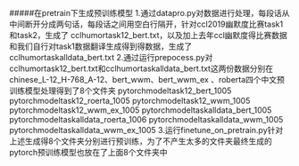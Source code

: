 #####在pretrain下生成预训练模型
      1.通过datapro.py对数据进行处理，每段话从中间断开分成两句话，每段话之间用空白行隔开，针对ccl2019幽默度比赛task1和task2，生成了
      cclhumortask12_bert.txt，以及加上去年ccl幽默度得比赛数据和我们自行对task1数据翻译生成得到得数据，生成了cclhumortaskalldata_bert.txt
      2.通过运行prepocess.py对cclhumortask12_bert.txt和cclhumortaskalldata_bert.txt这两份数据分别在chinese_L-12_H-768_A-12、bert_wwm、bert_wwm_ex
      、roberta四个中文预训练模型处理得到了8个文件夹
      pytorchmodeltask12_bert_1005 
      pytorchmodeltask12_roerta_1005 
      pytorchmodeltask12_wwm_1005 
      pytorchmodeltask12_wwm_ex_1005 
      pytorchmodeltaskalldata_bert_1005 
      pytorchmodeltaskalldata_roerta_1006 
      pytorchmodeltaskalldata_wwm_1005 
      pytorchmodeltaskalldata_wwm_ex_1005 
      3.运行finetune_on_pretrain.py针对上述生成得8个文件夹分别进行预训练，为了不产生太多的文件夹最终生成的pytorch预训练模型也放在了上面8个文件夹中

